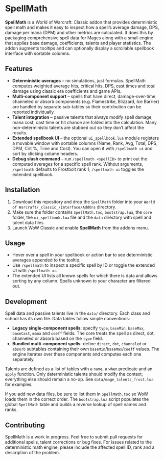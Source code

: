 # SpellMath

**SpellMath** is a World of Warcraft: Classic addon that provides deterministic spell math and makes it easy to inspect how a spell’s average damage, DPS, damage per mana (DPM) and other metrics are calculated. It does this by packaging comprehensive spell data for Mages along with a small engine that applies base damage, coefficients, talents and player statistics. The addon augments tooltips and can optionally display a scrollable spellbook interface with sortable columns.

## Features

- **Deterministic averages** – no simulations, just formulas. SpellMath computes weighted average hits, critical hits, DPS, cast times and total damage using classic era coefficients and game APIs.  
- **Multi-component support** – spells that have direct, damage-over-time, channeled or absorb components (e.g. Flamestrike, Blizzard, Ice Barrier) are handled by separate sub-tables so their contribution can be reported individually.  
- **Talent integration** – passive talents that always modify spell damage, mana cost, cast time or hit chance are folded into the calculation. Many non-deterministic talents are stubbed out so they don’t affect the results.  
- **Extended spellbook UI** – the optional `ui_spellbook.lua` module registers a movable window with sortable columns (Name, Rank, Avg, Total, DPS, DPM, Crit %, Time and Cost). You can open it with `/spellmath ui` and sort by clicking column headers.  
- **Debug slash command** – run `/spellmath <spellID>` to print out the computed averages for a specific spell rank. Without arguments, `/spellmath` defaults to Frostbolt rank 1; `/spellmath ui` toggles the extended spellbook.

## Installation

1. Download this repository and drop the `SpellMath` folder into your `World of Warcraft/_classic_/Interface/AddOns` directory.  
2. Make sure the folder contains `SpellMath.toc`, `bootstrap.lua`, the `core` folder, the `ui_spellbook.lua` file and the `data` directory with spell and talent data files.  
3. Launch WoW Classic and enable **SpellMath** from the addons menu.

## Usage

- Hover over a spell in your spellbook or action bar to see deterministic averages appended to the tooltip.  
- Use `/spellmath` to inspect a specific spell by ID or toggle the extended UI with `/spellmath ui`.  
- The extended UI lists all known spells for which there is data and allows sorting by any column. Spells unknown to your character are filtered out.

## Development

Spell data and passive talents live in the `data/` directory. Each class and school has its own file. Data tables follow simple conventions:

- **Legacy single-component spells**: specify `type`, `baseMin`, `baseMax`, `baseCast`, `mana` and `coeff` fields. The core treats the spell as direct, dot, channeled or absorb based on the `type` field.  
- **Bundled multi-component spells**: define `direct`, `dot`, `channeled` or `absorb` subtables containing their own `baseMin`/`baseMax`/`coeff` values. The engine iterates over these components and computes each one separately.

Talents are defined as a list of tables with a `name`, a `when` predicate and an `apply` function. Only deterministic talents should modify the context; everything else should remain a no-op. See `data/mage_talents_frost.lua` for examples.

If you add new data files, be sure to list them in `SpellMath.toc` so WoW loads them in the correct order. The `bootstrap.lua` script populates the global `SpellMath` table and builds a reverse lookup of spell names and ranks.

## Contributing

SpellMath is a work in progress. Feel free to submit pull requests for additional spells, talent corrections or bug fixes. For issues related to the deterministic math engine, please include the affected spell ID, rank and a description of the problem.
